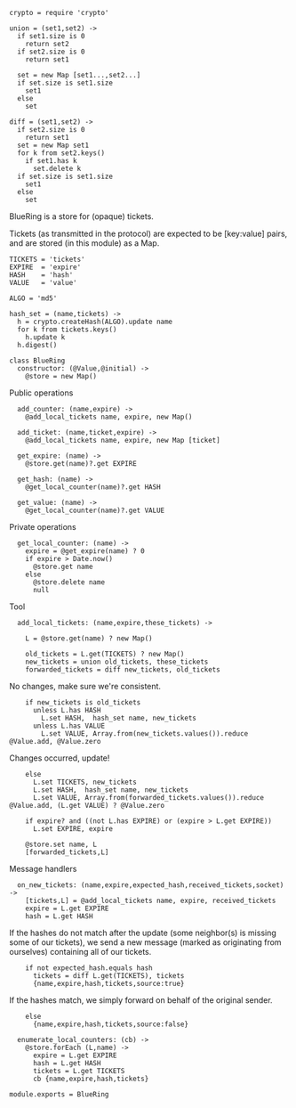     crypto = require 'crypto'

    union = (set1,set2) ->
      if set1.size is 0
        return set2
      if set2.size is 0
        return set1

      set = new Map [set1...,set2...]
      if set.size is set1.size
        set1
      else
        set

    diff = (set1,set2) ->
      if set2.size is 0
        return set1
      set = new Map set1
      for k from set2.keys()
        if set1.has k
          set.delete k
      if set.size is set1.size
        set1
      else
        set

BlueRing is a store for (opaque) tickets.

Tickets (as transmitted in the protocol) are expected to be [key:value] pairs, and are
stored (in this module) as a Map.

    TICKETS = 'tickets'
    EXPIRE  = 'expire'
    HASH    = 'hash'
    VALUE   = 'value'

    ALGO = 'md5'

    hash_set = (name,tickets) ->
      h = crypto.createHash(ALGO).update name
      for k from tickets.keys()
        h.update k
      h.digest()

    class BlueRing
      constructor: (@Value,@initial) ->
        @store = new Map()

Public operations

      add_counter: (name,expire) ->
        @add_local_tickets name, expire, new Map()

      add_ticket: (name,ticket,expire) ->
        @add_local_tickets name, expire, new Map [ticket]

      get_expire: (name) ->
        @store.get(name)?.get EXPIRE

      get_hash: (name) ->
        @get_local_counter(name)?.get HASH

      get_value: (name) ->
        @get_local_counter(name)?.get VALUE

Private operations

      get_local_counter: (name) ->
        expire = @get_expire(name) ? 0
        if expire > Date.now()
          @store.get name
        else
          @store.delete name
          null

Tool

      add_local_tickets: (name,expire,these_tickets) ->

        L = @store.get(name) ? new Map()

        old_tickets = L.get(TICKETS) ? new Map()
        new_tickets = union old_tickets, these_tickets
        forwarded_tickets = diff new_tickets, old_tickets

No changes, make sure we're consistent.

        if new_tickets is old_tickets
          unless L.has HASH
            L.set HASH,  hash_set name, new_tickets
          unless L.has VALUE
            L.set VALUE, Array.from(new_tickets.values()).reduce @Value.add, @Value.zero

Changes occurred, update!

        else
          L.set TICKETS, new_tickets
          L.set HASH,  hash_set name, new_tickets
          L.set VALUE, Array.from(forwarded_tickets.values()).reduce @Value.add, (L.get VALUE) ? @Value.zero

        if expire? and ((not L.has EXPIRE) or (expire > L.get EXPIRE))
          L.set EXPIRE, expire

        @store.set name, L
        [forwarded_tickets,L]

Message handlers

      on_new_tickets: (name,expire,expected_hash,received_tickets,socket) ->
        [tickets,L] = @add_local_tickets name, expire, received_tickets
        expire = L.get EXPIRE
        hash = L.get HASH

If the hashes do not match after the update (some neighbor(s) is missing some of our tickets),
we send a new message (marked as originating from ourselves) containing all of our tickets.

        if not expected_hash.equals hash
          tickets = diff L.get(TICKETS), tickets
          {name,expire,hash,tickets,source:true}

If the hashes match, we simply forward on behalf of the original sender.

        else
          {name,expire,hash,tickets,source:false}

      enumerate_local_counters: (cb) ->
        @store.forEach (L,name) ->
          expire = L.get EXPIRE
          hash = L.get HASH
          tickets = L.get TICKETS
          cb {name,expire,hash,tickets}

    module.exports = BlueRing
